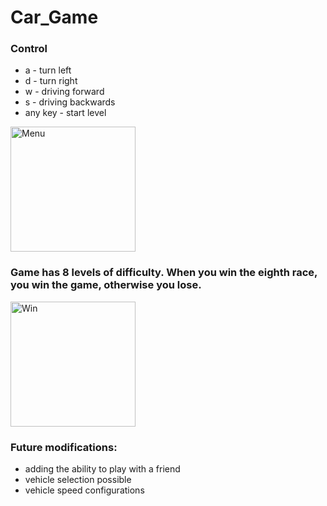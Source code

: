 # Car_Game

### Control

* a - turn left
* d - turn right
* w - driving forward
* s - driving backwards
* any key - start level

<img src="https://github.com/mario11-wiet/Car_Game/tree/master/src/assets/photo_menu.png" width=auto height=200px alt="Menu">

### Game has 8 levels of difficulty. When you win the eighth race, you win the game, otherwise you lose.

<img src="https://github.com/mario11-wiet/Car_Game/tree/master/src/assets/photo_win.png" width=auto height=200px alt="Win">

### Future modifications:

* adding the ability to play with a friend
* vehicle selection possible
* vehicle speed configurations
